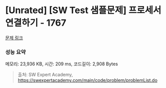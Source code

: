 # [Unrated] [SW Test 샘플문제] 프로세서 연결하기 - 1767 

[문제 링크](https://swexpertacademy.com/main/code/problem/problemDetail.do?contestProbId=AV4suNtaXFEDFAUf) 

### 성능 요약

메모리: 23,936 KB, 시간: 209 ms, 코드길이: 2,908 Bytes



> 출처: SW Expert Academy, https://swexpertacademy.com/main/code/problem/problemList.do